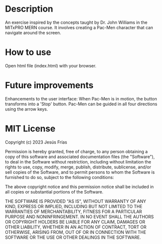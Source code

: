 # Description
An exercise inspired by the concepts taught by Dr. John Williams in the MITxPRO MERN course. It involves creating a Pac-Men character that can navigate around the screen.

# How to use
Open html file (index.html) with your browser.

# Future improvements
Enhancements to the user interface: When Pac-Men is in motion, the button transforms into a 'Stop' button. Pac-Men can be guided in all four directions using the arrow keys.

# MIT License
Copyright (c) 2023 Jesús Frías

Permission is hereby granted, free of charge, to any person obtaining a copy of this software and associated documentation files (the "Software"), to deal in the Software without restriction, including without limitation the rights to use, copy, modify, merge, publish, distribute, sublicense, and/or sell copies of the Software, and to permit persons to whom the Software is furnished to do so, subject to the following conditions:

The above copyright notice and this permission notice shall be included in all copies or substantial portions of the Software.

THE SOFTWARE IS PROVIDED "AS IS", WITHOUT WARRANTY OF ANY KIND, EXPRESS OR IMPLIED, INCLUDING BUT NOT LIMITED TO THE WARRANTIES OF MERCHANTABILITY, FITNESS FOR A PARTICULAR PURPOSE AND NONINFRINGEMENT. IN NO EVENT SHALL THE AUTHORS OR COPYRIGHT HOLDERS BE LIABLE FOR ANY CLAIM, DAMAGES OR OTHER LIABILITY, WHETHER IN AN ACTION OF CONTRACT, TORT OR OTHERWISE, ARISING FROM, OUT OF OR IN CONNECTION WITH THE SOFTWARE OR THE USE OR OTHER DEALINGS IN THE SOFTWARE.
